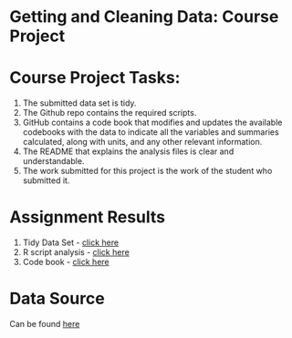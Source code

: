 # Getting and Cleaning Data: Course Project 

# Course Project Tasks:
1. The submitted data set is tidy.
2. The Github repo contains the required scripts.
3. GitHub contains a code book that modifies and updates the available codebooks with the data to indicate all the variables and summaries calculated, along with units, and any other relevant information.
4. The README that explains the analysis files is clear and understandable.
5. The work submitted for this project is the work of the student who submitted it.

# Assignment Results
1. Tidy Data Set - [click here](https://github.com/helloausrine/datasciencecoursera/blob/master/Course%20Project/tidydataset.txt)
2. R script analysis - [click here](https://github.com/helloausrine/datasciencecoursera/blob/master/Course%20Project/run_analysis.R)
3. Code book - [click here](https://github.com/helloausrine/datasciencecoursera/blob/master/Course%20Project/codebook.md)

# Data Source

Can be found [here](http://archive.ics.uci.edu/ml/datasets/Human+Activity+Recognition+Using+Smartphones)
